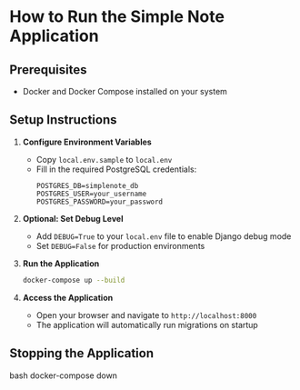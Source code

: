  # How to Run the Simple Note Application

## Prerequisites
- Docker and Docker Compose installed on your system

## Setup Instructions

1. **Configure Environment Variables**
   - Copy `local.env.sample` to `local.env`
   - Fill in the required PostgreSQL credentials:
     ```
     POSTGRES_DB=simplenote_db
     POSTGRES_USER=your_username
     POSTGRES_PASSWORD=your_password
     ```

2. **Optional: Set Debug Level**
   - Add `DEBUG=True` to your `local.env` file to enable Django debug mode
   - Set `DEBUG=False` for production environments

3. **Run the Application**
   ```bash
   docker-compose up --build
   ```

4. **Access the Application**
   - Open your browser and navigate to `http://localhost:8000`
   - The application will automatically run migrations on startup

## Stopping the Application
bash
docker-compose down
